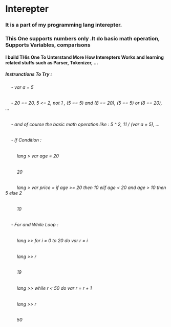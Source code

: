 # Interepter

### It is a part of my programming lang interepter.

### This One supports numbers only .It do basic math operation, Supports Variables, comparisons

#### I build THis One To Unterstand More How Interepters Works and learning related stuffs such as Parser, Tokenizer, ...

##### Instrunctions To Try :

###### &emsp; - var a = 5

###### &emsp; - 20 == 20, 5 <= 2, not 1 , (5 == 5) and (8 == 20), (5 == 5) or (8 == 20), ...

###### &emsp; - and of course the basic math operation like : 5 ^ 2, 11 / (var a = 5), ...

###### &emsp; - If Condition :

###### &emsp; &emsp; lang > var age = 20

###### &emsp; &emsp; 20

###### &emsp; &emsp; lang > var price = if age >= 20 then 10 elif age < 20 and age > 10 then 5 else 2

###### &emsp; &emsp; 10

###### &emsp; - For and While Loop :

###### &emsp; &emsp; lang >> for i = 0 to 20 do var r = i

###### &emsp; &emsp; lang >> r

###### &emsp; &emsp; 19

###### &emsp; &emsp; lang >> while r < 50 do var r = r + 1

###### &emsp; &emsp; lang >> r

###### &emsp; &emsp; 50
